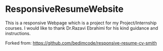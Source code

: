 # ResponsiveResumeWebsite

This is a responsive Webpage which is a project for my Project/Internship courses.
I would like to thank Dr.Razavi Ebrahimi for his kind guidance and instructions.


Forked from:
https://github.com/bedimcode/responsive-resume-cv-smith

